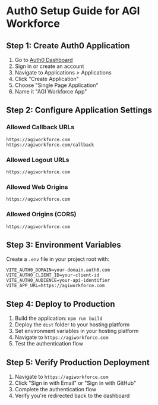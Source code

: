 # Auth0 Setup Guide for AGI Workforce

## Step 1: Create Auth0 Application

1. Go to [Auth0 Dashboard](https://manage.auth0.com/)
2. Sign in or create an account
3. Navigate to Applications > Applications
4. Click "Create Application"
5. Choose "Single Page Application"
6. Name it "AGI Workforce App"

## Step 2: Configure Application Settings

### Allowed Callback URLs
```
https://agiworkforce.com
https://agiworkforce.com/callback
```

### Allowed Logout URLs
```
https://agiworkforce.com
```

### Allowed Web Origins
```
https://agiworkforce.com
```

### Allowed Origins (CORS)
```
https://agiworkforce.com
```

## Step 3: Environment Variables

Create a `.env` file in your project root with:

```env
VITE_AUTH0_DOMAIN=your-domain.auth0.com
VITE_AUTH0_CLIENT_ID=your-client-id
VITE_AUTH0_AUDIENCE=your-api-identifier
VITE_APP_URL=https://agiworkforce.com
```

## Step 4: Deploy to Production

1. Build the application: `npm run build`
2. Deploy the `dist` folder to your hosting platform
3. Set environment variables in your hosting platform
4. Navigate to `https://agiworkforce.com`
5. Test the authentication flow

## Step 5: Verify Production Deployment

1. Navigate to `https://agiworkforce.com`
2. Click "Sign in with Email" or "Sign in with GitHub"
3. Complete the authentication flow
4. Verify you're redirected back to the dashboard
